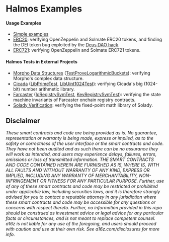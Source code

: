 # Halmos Examples

#### Usage Examples

- [Simple examples](simple/README.md)
- [ERC20](tokens/ERC20/): verifying OpenZeppelin and Solmate ERC20 tokens, and finding the DEI token bug exploited by the [Deus DAO hack](https://rekt.news/deus-dao-r3kt/).
- [ERC721](tokens/ERC721/): verifying OpenZeppelin and Solmate ERC721 tokens.

#### Halmos Tests in External Projects

- [Morpho Data Structures] ([TestProveLogarithmicBuckets]): verifying Morpho's complex data structure.
- [Cicada] ([LibPrimeTest], [LibUint1024Test]): verifying Cicada's big (1024-bit) number arithmetic library.
- [Farcaster] ([IdRegistrySymTest], [KeyRegistrySymTest]): verifying the state machine invariants of Farcaster onchain registry contracts.
- [Solady Verification]: verifying the fixed-point math library of Solady.

[Morpho Data Structures]: <https://github.com/morpho-org/morpho-data-structures>
[TestProveLogarithmicBuckets]: <https://github.com/morpho-org/morpho-data-structures/blob/7f40c102e6bb852746d0d3c2f97ac3f39dae3c9c/test/TestLogarithmicBuckets.t.sol#L121-L182>

[Cicada]: <https://github.com/a16z/cicada>
[LibPrimeTest]: <https://github.com/a16z/cicada/blob/c4dde7737778df759172ecdf7b4b044c60ce1f09/test/LibPrime.t.sol#L220-L232>
[LibUint1024Test]: <https://github.com/a16z/cicada/blob/c4dde7737778df759172ecdf7b4b044c60ce1f09/test/LibUint1024.t.sol#L222-L245>

[Farcaster]: <https://github.com/farcasterxyz/contracts>
[IdRegistrySymTest]: <https://github.com/farcasterxyz/contracts/blob/e56b5765ca28a7df149fb434315df0188a6ab14a/test/IdRegistry/IdRegistry.st.sol>
[KeyRegistrySymTest]: <https://github.com/farcasterxyz/contracts/blob/e56b5765ca28a7df149fb434315df0188a6ab14a/test/KeyRegistry/KeyRegistry.st.sol>

[Solady Verification]: <https://github.com/zobront/halmos-solady>

## Disclaimer

_These smart contracts and code are being provided as is. No guarantee, representation or warranty is being made, express or implied, as to the safety or correctness of the user interface or the smart contracts and code. They have not been audited and as such there can be no assurance they will work as intended, and users may experience delays, failures, errors, omissions or loss of transmitted information. THE SMART CONTRACTS AND CODE CONTAINED HEREIN ARE FURNISHED AS IS, WHERE IS, WITH ALL FAULTS AND WITHOUT WARRANTY OF ANY KIND, EXPRESS OR IMPLIED, INCLUDING ANY WARRANTY OF MERCHANTABILITY, NON-INFRINGEMENT OR FITNESS FOR ANY PARTICULAR PURPOSE. Further, use of any of these smart contracts and code may be restricted or prohibited under applicable law, including securities laws, and it is therefore strongly advised for you to contact a reputable attorney in any jurisdiction where these smart contracts and code may be accessible for any questions or concerns with respect thereto. Further, no information provided in this repo should be construed as investment advice or legal advice for any particular facts or circumstances, and is not meant to replace competent counsel. a16z is not liable for any use of the foregoing, and users should proceed with caution and use at their own risk. See a16z.com/disclosures for more info._
